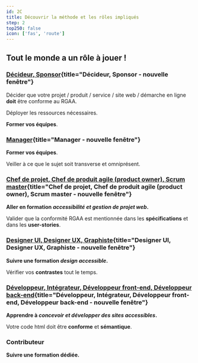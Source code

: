 ```yaml
---
id: 2C
title: Découvrir la méthode et les rôles impliqués
step: 2
top250: false
icon: ['fas', 'route']
---
```


## Tout le monde a un rôle à jouer !

### [Décideur, Sponsor](https://design.numerique.gouv.fr/accessibilite-numerique/roles-cles/manager/){title="Décideur, Sponsor - nouvelle fenêtre"}

Décider que votre projet / produit / service / site web / démarche en ligne **doit** être conforme au RGAA.

Déployer les ressources nécessaires.

**Former vos équipes**.

### [Manager](https://design.numerique.gouv.fr/accessibilite-numerique/roles-cles/manager/){title="Manager - nouvelle fenêtre"}

**Former vos équipes**.

Veiller à ce que le sujet soit transverse et omniprésent.

### [Chef de projet, Chef de produit agile (product owner), Scrum master](https://design.numerique.gouv.fr/accessibilite-numerique/roles-cles/po/){title="Chef de projet, Chef de produit agile (product owner), Scrum master - nouvelle fenêtre"}

**Aller en formation _accessibilité et gestion de projet web_.**

Valider que la conformité RGAA est mentionnée dans les **spécifications** et dans les <strong lang="en">user-stories</strong>.

### [Designer UI, Designer UX, Graphiste](https://design.numerique.gouv.fr/accessibilite-numerique/roles-cles/designer/){title="Designer UI, Designer UX, Graphiste - nouvelle fenêtre"}

**Suivre une formation _design accessible_.**

Vérifier vos **contrastes** tout le temps.

### [Développeur, Intégrateur, Développeur front-end, Développeur back-end](https://design.numerique.gouv.fr/accessibilite-numerique/roles-cles/developer/){title="Développeur, Intégrateur, Développeur front-end, Développeur back-end - nouvelle fenêtre"}

**Apprendre à _concevoir et développer des sites accessibles_.**

Votre code html doit être **conforme** et **sémantique**.

### Contributeur

**Suivre une formation dédiée.**
